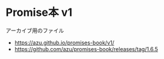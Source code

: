 # Promise本 v1

アーカイブ用のファイル

- https://azu.github.io/promises-book/v1/
- https://github.com/azu/promises-book/releases/tag/1.6.5